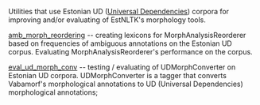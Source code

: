 Utilities that use Estonian UD ([Universal Dependencies](https://universaldependencies.org/guidelines.html)) corpora for improving and/or evaluating of EstNLTK's morphology tools.

[amb_morph_reordering](amb_morph_reordering) -- creating lexicons for MorphAnalysisReorderer based on frequencies of ambiguous annotations on the Estonian UD corpus. Evaluating MorphAnalysisReorderer's performance on the corpus.

[eval_ud_morph_conv](eval_ud_morph_conv) -- testing / evaluating of UDMorphConverter on Estonian UD corpora. UDMorphConverter is a tagger that converts Vabamorf's morphological annotations to UD (Universal Dependencies) morphological annotations;  